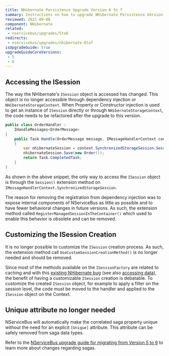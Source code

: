 ```yaml
---
title: NHibernate Persistence Upgrade Version 6 to 7
summary: Instructions on how to upgrade NHibernate Persistence Version 6 to 7.
reviewed: 2021-09-08
component: NHibernate
related:
 - nservicebus/upgrades/5to6
redirects:
 - nservicebus/upgrades/nhibernate-6to7
isUpgradeGuide: true
upgradeGuideCoreVersions:
 - 5
 - 6
---
```



## Accessing the ISession

The way the NHibernate's `ISession` object is accessed has changed. This object is no longer accessible through dependency injection or `NHibernateStorageContext`. When Property or Constructor injection is used to get an instance of `ISession` directly or through `NHibernateStorageContext`, the code needs to be refactored after the upgrade to this version.

```csharp
public class OrderHandler :
    IHandleMessages<OrderMessage>
{
    public Task Handle(OrderMessage message, IMessageHandlerContext context)
    {
        var nhibernateSession = context.SynchronizedStorageSession.Session();
        nhibernateSession.Save(new Order());
        return Task.CompletedTask;
    }
}
```

As shown in the above snippet, the only way to access the `ISession` object is through the `Session()` extension method on `IMessageHandlerContext.SynchronizedStorageSession`.

The reason for removing the registration from dependency injection was to expose internal components of NServiceBus as little as possible and to have fewer behavioral changes in future versions. As such, the extension method called `RegisterManagedSessionInTheContainer()` which used to enable this behavior is obsolete and can be removed.


## Customizing the ISession Creation

It is no longer possible to customize the `ISession` creation process. As such, the extension method call `UseCustomSessionCreationMethod()` is no longer needed and should be removed.

Since most of the methods available on the `ISessionFactory` are related to caching and with this [existing NHibernate bug](https://nhibernate.jira.com/browse/NH-3023) (see also [accessing data](/persistence/nhibernate/accessing-data.md)), the benefit of having a customizable `ISession` creation is debatable. To customize the created `ISession` object, for example to apply a filter on the session level, the code must be moved to the handler and applied to the `ISession` object on the Context.


## Unique attribute no longer needed

NServiceBus will automatically make the correlated saga property unique without the need for an explicit `[Unique]` attribute. This attribute can be safely removed from saga data types.

Refer to the [NServiceBus upgrade guide for migrating from Version 5 to 6](/nservicebus/upgrades/5to6/handlers-and-sagas.md) to learn more about changes regarding sagas.
